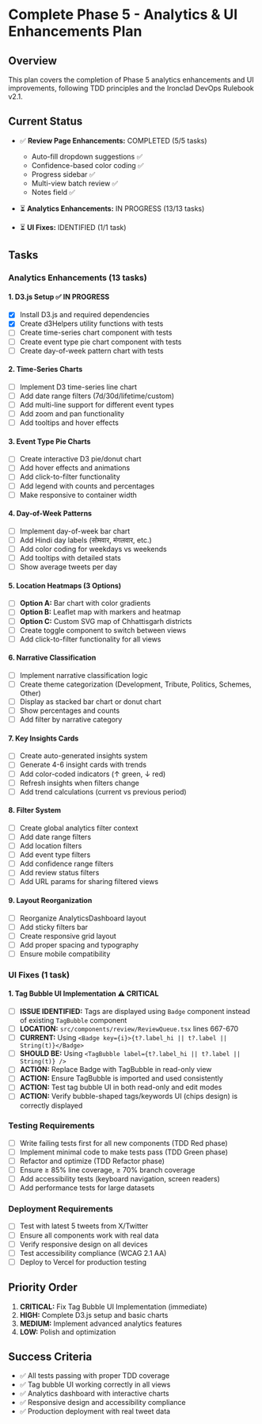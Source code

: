 # Complete Phase 5 - Analytics & UI Enhancements Plan

## Overview
This plan covers the completion of Phase 5 analytics enhancements and UI improvements, following TDD principles and the Ironclad DevOps Rulebook v2.1.

## Current Status
- ✅ **Review Page Enhancements:** COMPLETED (5/5 tasks)
  - Auto-fill dropdown suggestions ✅
  - Confidence-based color coding ✅
  - Progress sidebar ✅
  - Multi-view batch review ✅
  - Notes field ✅

- ⏳ **Analytics Enhancements:** IN PROGRESS (13/13 tasks)
- ⏳ **UI Fixes:** IDENTIFIED (1/1 task)

## Tasks

### Analytics Enhancements (13 tasks)

#### 1. D3.js Setup ✅ IN PROGRESS
- [x] Install D3.js and required dependencies
- [x] Create d3Helpers utility functions with tests
- [ ] Create time-series chart component with tests
- [ ] Create event type pie chart component with tests
- [ ] Create day-of-week pattern chart with tests

#### 2. Time-Series Charts
- [ ] Implement D3 time-series line chart
- [ ] Add date range filters (7d/30d/lifetime/custom)
- [ ] Add multi-line support for different event types
- [ ] Add zoom and pan functionality
- [ ] Add tooltips and hover effects

#### 3. Event Type Pie Charts
- [ ] Create interactive D3 pie/donut chart
- [ ] Add hover effects and animations
- [ ] Add click-to-filter functionality
- [ ] Add legend with counts and percentages
- [ ] Make responsive to container width

#### 4. Day-of-Week Patterns
- [ ] Implement day-of-week bar chart
- [ ] Add Hindi day labels (सोमवार, मंगलवार, etc.)
- [ ] Add color coding for weekdays vs weekends
- [ ] Add tooltips with detailed stats
- [ ] Show average tweets per day

#### 5. Location Heatmaps (3 Options)
- [ ] **Option A:** Bar chart with color gradients
- [ ] **Option B:** Leaflet map with markers and heatmap
- [ ] **Option C:** Custom SVG map of Chhattisgarh districts
- [ ] Create toggle component to switch between views
- [ ] Add click-to-filter functionality for all views

#### 6. Narrative Classification
- [ ] Implement narrative classification logic
- [ ] Create theme categorization (Development, Tribute, Politics, Schemes, Other)
- [ ] Display as stacked bar chart or donut chart
- [ ] Show percentages and counts
- [ ] Add filter by narrative category

#### 7. Key Insights Cards
- [ ] Create auto-generated insights system
- [ ] Generate 4-6 insight cards with trends
- [ ] Add color-coded indicators (↑ green, ↓ red)
- [ ] Refresh insights when filters change
- [ ] Add trend calculations (current vs previous period)

#### 8. Filter System
- [ ] Create global analytics filter context
- [ ] Add date range filters
- [ ] Add location filters
- [ ] Add event type filters
- [ ] Add confidence range filters
- [ ] Add review status filters
- [ ] Add URL params for sharing filtered views

#### 9. Layout Reorganization
- [ ] Reorganize AnalyticsDashboard layout
- [ ] Add sticky filters bar
- [ ] Create responsive grid layout
- [ ] Add proper spacing and typography
- [ ] Ensure mobile compatibility

### UI Fixes (1 task)

#### 1. Tag Bubble UI Implementation ⚠️ CRITICAL
- [ ] **ISSUE IDENTIFIED:** Tags are displayed using `Badge` component instead of existing `TagBubble` component
- [ ] **LOCATION:** `src/components/review/ReviewQueue.tsx` lines 667-670
- [ ] **CURRENT:** Using `<Badge key={i}>{t?.label_hi || t?.label || String(t)}</Badge>`
- [ ] **SHOULD BE:** Using `<TagBubble label={t?.label_hi || t?.label || String(t)} />`
- [ ] **ACTION:** Replace Badge with TagBubble in read-only view
- [ ] **ACTION:** Ensure TagBubble is imported and used consistently
- [ ] **ACTION:** Test tag bubble UI in both read-only and edit modes
- [ ] **ACTION:** Verify bubble-shaped tags/keywords UI (chips design) is correctly displayed

### Testing Requirements
- [ ] Write failing tests first for all new components (TDD Red phase)
- [ ] Implement minimal code to make tests pass (TDD Green phase)
- [ ] Refactor and optimize (TDD Refactor phase)
- [ ] Ensure ≥ 85% line coverage, ≥ 70% branch coverage
- [ ] Add accessibility tests (keyboard navigation, screen readers)
- [ ] Add performance tests for large datasets

### Deployment Requirements
- [ ] Test with latest 5 tweets from X/Twitter
- [ ] Ensure all components work with real data
- [ ] Verify responsive design on all devices
- [ ] Test accessibility compliance (WCAG 2.1 AA)
- [ ] Deploy to Vercel for production testing

## Priority Order
1. **CRITICAL:** Fix Tag Bubble UI Implementation (immediate)
2. **HIGH:** Complete D3.js setup and basic charts
3. **MEDIUM:** Implement advanced analytics features
4. **LOW:** Polish and optimization

## Success Criteria
- ✅ All tests passing with proper TDD coverage
- ✅ Tag bubble UI working correctly in all views
- ✅ Analytics dashboard with interactive charts
- ✅ Responsive design and accessibility compliance
- ✅ Production deployment with real tweet data

